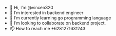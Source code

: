 - 👋 Hi, I’m @vincen320
- 👀 I’m interested in backend engineer
- 🌱 I’m currently learning go programming language
- 💞️ I’m looking to collaborate on backend project.
- 📫 How to reach me +6281271631243

<!---
vincen320/vincen320 is a ✨ special ✨ repository because its `README.md` (this file) appears on your GitHub profile.
You can click the Preview link to take a look at your changes.
--->
